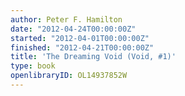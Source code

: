 ```yaml
---
author: Peter F. Hamilton
date: "2012-04-24T00:00:00Z"
started: "2012-04-01T00:00:00Z"
finished: "2012-04-21T00:00:00Z"
title: 'The Dreaming Void (Void, #1)'
type: book
openlibraryID: OL14937852W
---
```

